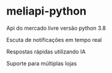 # meliapi-python
 Api do mercado livre versão python 3.8
 
Escuta de notificações em tempo real

Respostas rápidas utilizando IA

Suporte para múltiplas lojas
